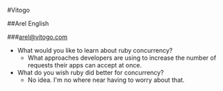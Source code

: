 #Vitogo 

##Arel English 

###arel@vitogo.com

* What would you like to learn about ruby concurrency?
	* What approaches developers are using to increase the number of requests their apps can accept at once. 
* What do you wish ruby did better for concurrency?
	* No idea. I'm no where near having to worry about that. 

